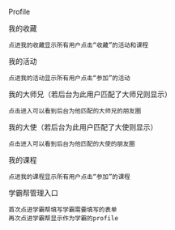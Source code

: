 Profile

我的收藏

```
点进我的收藏显示所有用户点击“收藏”的活动和课程
```

我的活动

```
点进我的活动显示所有用户点击“参加”的活动
```

我的大师兄（若后台为此用户匹配了大师兄则显示）

```
点击进入可以看到后台为他匹配的大师兄的朋友圈
```

我的大使（若后台为此用户匹配了大使则显示）

```
点击进入可以看到后台为他匹配的大使的朋友圈
```

我的课程

```
点进我的课程显示所有用户点击“参加”的课程
```

学霸帮管理入口

```
首次点进学霸帮填写学霸需要填写的表单
再次点进学霸帮显示作为学霸的profile
```



